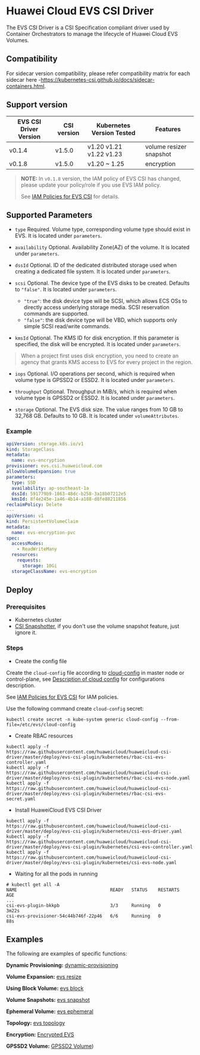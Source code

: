 # Huawei Cloud EVS CSI Driver

The EVS CSI Driver is a CSI Specification compliant driver used by Container Orchestrators to manage
the lifecycle of Huawei Cloud EVS Volumes.

## Compatibility

For sidecar version compatibility, please refer compatibility matrix for each sidecar here
-https://kubernetes-csi.github.io/docs/sidecar-containers.html.

## Support version

| EVS CSI Driver Version | CSI version | Kubernetes Version Tested | Features                |
|------------------------|-------------|---------------------------|-------------------------|
| v0.1.4                 | v1.5.0      | v1.20 v1.21 v1.22 v1.23   | volume resizer snapshot |
| v0.1.8                 | v1.5.0      | v1.20 ~ 1.25              | encryption              |

> **NOTE:**
> In `v0.1.8` version, the IAM policy of EVS CSI has changed, please update your policy/role if you use EVS IAM policy.
> 
> See [IAM Policies for EVS CSI](../iam-policies.md#iam-policies-for-evs-csi) for details.

## Supported Parameters

* `type` Required. Volume type, corresponding volume type should exist in EVS. It is located under `parameters`.

* `availability` Optional. Availability Zone(AZ) of the volume. It is located under `parameters`.

* `dssId` Optional. ID of the dedicated distributed storage used when creating a dedicated file system.
  It is located under `parameters`.

* `scsi` Optional. The device type of the EVS disks to be created. Defaults to `"false"`.
  It is located under `parameters`.
  - `"true"`:  the disk device type will be SCSI, which allows ECS OSs to directly access underlying storage media.
    SCSI reservation commands are supported.
  - `"false"`: the disk device type will be VBD, which supports only simple SCSI read/write commands.

* `kmsId` Optional. The KMS ID for disk encryption. If this parameter is specified, the disk will be encrypted.
  It is located under `parameters`.

> When a project first uses disk encryption, you need to create an agency that grants KMS access to EVS for every project in the region.

* `iops` Optional. I/O operations per second, which is required when volume type is GPSSD2 or ESSD2.
  It is located under `parameters`.

* `throughput` Optional. Throughput in MiB/s, which is required when volume type is GPSSD2 or ESSD2.
  It is located under `parameters`.

* `storage` Optional. The EVS disk size. The value ranges from 10 GB to 32,768 GB. Defaults to 10 GB.
  It is located under `volumeAttributes`.

### Example

```yaml
apiVersion: storage.k8s.io/v1
kind: StorageClass
metadata:
  name: evs-encryption
provisioner: evs.csi.huaweicloud.com
allowVolumeExpansion: true
parameters:
  type: SSD
  availability: ap-southeast-1a
  dssId: 591779b9-1863-48dc-b258-3a18b07212e5
  kmsId: 8f4e245e-1a46-4b14-a188-d8fe88211856
reclaimPolicy: Delete
---
apiVersion: v1
kind: PersistentVolumeClaim
metadata:
  name: evs-encryption-pvc
spec:
  accessModes:
    - ReadWriteMany
  resources:
    requests:
      storage: 10Gi
  storageClassName: evs-encryption
```

## Deploy

### Prerequisites

- Kubernetes cluster
- [CSI Snapshotter](https://github.com/kubernetes-csi/external-snapshotter), if you don't use the volume snapshot
  feature,
  just ignore it.

### Steps

- Create the config file

Create the `cloud-config` file according to [cloud-config](../../deploy/evs-csi-plugin/cloud-config) in master node or control-plane,
see [Description of cloud config](../cloud-config.md) for configurations description.

See [IAM Policies for EVS CSI](../iam-policies.md#iam-policies-for-evs-csi) for IAM policies.

Use the following command create `cloud-config` secret:

```shell
kubectl create secret -n kube-system generic cloud-config --from-file=/etc/evs/cloud-config
```

- Create RBAC resources

```
kubectl apply -f https://raw.githubusercontent.com/huaweicloud/huaweicloud-csi-driver/master/deploy/evs-csi-plugin/kubernetes/rbac-csi-evs-controller.yaml
kubectl apply -f https://raw.githubusercontent.com/huaweicloud/huaweicloud-csi-driver/master/deploy/evs-csi-plugin/kubernetes/rbac-csi-evs-node.yaml
kubectl apply -f https://raw.githubusercontent.com/huaweicloud/huaweicloud-csi-driver/master/deploy/evs-csi-plugin/kubernetes/rbac-csi-evs-secret.yaml
```

- Install HuaweiCloud EVS CSI Driver

```
kubectl apply -f https://raw.githubusercontent.com/huaweicloud/huaweicloud-csi-driver/master/deploy/evs-csi-plugin/kubernetes/csi-evs-driver.yaml
kubectl apply -f https://raw.githubusercontent.com/huaweicloud/huaweicloud-csi-driver/master/deploy/evs-csi-plugin/kubernetes/csi-evs-controller.yaml
kubectl apply -f https://raw.githubusercontent.com/huaweicloud/huaweicloud-csi-driver/master/deploy/evs-csi-plugin/kubernetes/csi-evs-node.yaml
```

- Waiting for all the pods in running

```
# kubectl get all -A
NAME                                   READY   STATUS    RESTARTS       AGE
...
csi-evs-plugin-bkkpb                   3/3     Running   0              3m22s
csi-evs-provisioner-54c44b746f-22p46   6/6     Running   0              88s
```

## Examples

The following are examples of specific functions:

**Dynamic Provisioning:** [dynamic-provisioning](dynamic-provisioning.md)

**Volume Expansion:** [evs resize](evs-resize.md)

**Using Block Volume:** [evs block](evs-block.md)

**Volume Snapshots:** [evs snapshot](evs-snapshot.md)

**Ephemeral Volume:** [evs ephemeral](evs-ephemeral.md)

**Topology:** [evs topology](evs-topology.md)

**Encryption:** [Encrypted EVS](evs-encrypted.md)

**GPSSD2 Volume:** [GPSSD2 Volume](evs-gpssd2.md))
